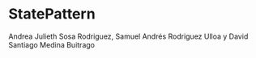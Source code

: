 # StatePattern
Andrea Julieth Sosa Rodriguez, Samuel Andrés Rodriguez Ulloa y David Santiago Medina Buitrago

